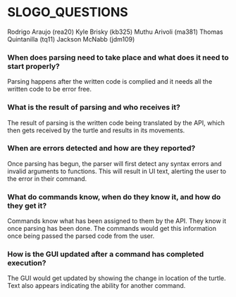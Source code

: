 # SLOGO_QUESTIONS
Rodrigo Araujo (rea20)
Kyle Brisky (kb325)
Muthu Arivoli (ma381)
Thomas Quintanilla (tq11)
Jackson McNabb (jdm109)
### When does parsing need to take place and what does it need to start properly?
Parsing happens after the written code is complied and it needs all the written code to be error free.

### What is the result of parsing and who receives it?
The result of parsing is the written code being translated by the API, which then gets received by the turtle and results in its movements.

### When are errors detected and how are they reported?
Once parsing has begun, the parser will first detect any syntax errors and invalid arguments to functions. This will result in UI text, alerting the user to the error in their command.

### What do commands know, when do they know it, and how do they get it?
Commands know what has been assigned to them by the API. They know it once parsing has been done. The commands would get this information once being passed the parsed code from the user.

### How is the GUI updated after a command has completed execution?
The GUI would get updated by showing the change in location of the turtle. Text also appears indicating the ability for another command.
